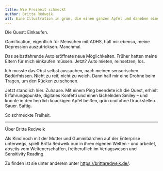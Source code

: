 ```yaml
---
title: Wie Freiheit schmeckt
author: Britta Redweik
alt: Eine Illustration in grün, die einen ganzen Apfel und daneben einen schon geschnittene Apfelspalte zeigt.
---
```


Die Quest: Einkaufen.

Gamification, eigentlich für Menschen mit ADHS, half mir ebenso, meine Depression auszutricksen. Manchmal.

Das selbstfahrende Auto eröffnete neue Möglichkeiten. Früher hatten meine Eltern für mich einkaufen müssen. Jetzt? Auto mieten, reinsetzen, los.

Ich musste das Obst selbst aussuchen, nach meinen sensorischen Bedürfnissen. Nicht zu reif, nicht zu weich.  Dann half mir eine Drohne beim Tragen, um den Rücken zu schonen.

Jetzt stand ich hier. Zuhause. Mit einem Ping beendete ich die Quest, erhielt Erfahrungspunkte, digitales Konfetti und einen lächelnden Smiley – und konnte in den herrlich knackigen Apfel beißen, grün und ohne Druckstellen. Sauer. Saftig. 

So schmeckte Freiheit.

---

Über Britta Redweik

Als Kind noch mit der Mutter und Gummibärchen auf der Enterprise unterwegs, spielt Britta Redweik nun in ihren eigenen Welten - und arbeitet, abseits vom Weltenerschaffen, freiberuflich im Verlagswesen und Sensitivity Reading.

Zu finden ist sie unter anderem unter https://brittaredweik.de/. 
